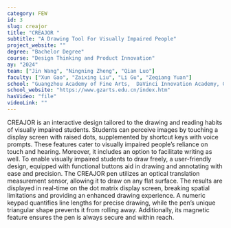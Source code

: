```yaml
---
category: FEW
id: 3
slug: creajor
title: "CREAJOR "
subtitle: "A Drawing Tool For Visually Impaired People"
project_website: ""
degree: "Bachelor Degree"
course: "Design Thinking and Product Innovation"
ay: "2024"
team: ["Jin Wang", "Ningning Zheng", "Qian Luo"]
faculty: ["Xun Gao", "Zaixing Liu", "Li Gu", "Zeqiang Yuan"]
school: "Guangzhou Academy of Fine Arts,  DaVinci Innovation Academy, Guangzhou, China"
school_website: "https://www.gzarts.edu.cn/index.htm"
hasVideo: "file"
videoLink: ""
---
```


CREAJOR is an interactive design tailored to the drawing and reading habits of visually impaired students. Students can perceive images by touching a display screen with raised dots, supplemented by shortcut keys with voice prompts. These features cater to visually impaired people’s reliance on touch and hearing. Moreover, it includes an option to facilitate writing as well. To enable visually impaired students to draw freely, a user-friendly design, equipped with functional buttons aid in drawing and annotating with ease and precision. The CREAJOR pen utilizes an optical translation measurement sensor, allowing it to draw on any flat surface. The results are displayed in real-time on the dot matrix display screen, breaking spatial limitations and providing an enhanced drawing experience. A numeric keypad quantifies line lengths for precise drawing, while the pen’s unique triangular shape prevents it from rolling away. Additionally, its magnetic feature ensures the pen is always secure and within reach.
